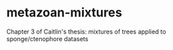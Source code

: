 # metazoan-mixtures
Chapter 3 of Caitlin's thesis: mixtures of trees applied to sponge/ctenophore datasets
